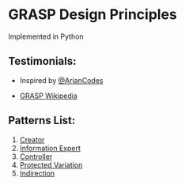 # GRASP Design Principles

Implemented in Python

## Testimonials:

* Inspired by [@ArjanCodes](https://github.com/ArjanCodes)

* [GRASP Wikipedia](https://en.wikipedia.org/wiki/GRASP_(object-oriented_design))

## Patterns List:

1. [Creator](creator.py)
2. [Information Expert](information_expert.py)
3. [Controller](controller.py)
4. [Protected Variation](protected_variation.py)
5. [Indirection](indirection.py)
